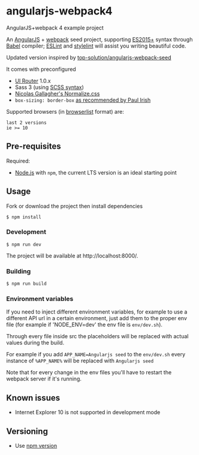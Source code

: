 # angularjs-webpack4
AngularJS+webpack 4 example project

An [AngularJS](https://angularjs.org/) + [webpack](https://webpack.github.io/) seed project, supporting [ES2015+](https://devhints.io/es6) syntax through
[Babel](https://babeljs.io/) compiler; [ESLint](https://eslint.org/) and [stylelint](https://stylelint.io/) will assist you writing beautiful code.

Updated version inspired by [top-solution/angularjs-webpack-seed](https://github.com/top-solution/angularjs-webpack-seed)

It comes with preconfigured
- [UI Router](https://ui-router.github.io/ng1/) 1.0.x
- Sass 3 (using [SCSS syntax](http://sass-lang.com/documentation/file.SCSS_FOR_SASS_USERS.html))
- [Nicolas Gallagher's Normalize.css](http://nicolasgallagher.com/about-normalize-css/)
- `box-sizing: border-box` [as recommended by Paul Irish](https://www.paulirish.com/2012/box-sizing-border-box-ftw/)

Supported browsers (in [browserlist](https://github.com/ai/browserslist) format) are:

```
last 2 versions
ie >= 10
```

## Pre-requisites

Required:
- [Node.js](https://nodejs.org/) with `npm`,
  the current LTS version is an ideal starting point

## Usage

Fork or download the project then install dependencies

```shell
$ npm install
```

### Development

```shell
$ npm run dev
```

The project will be available at http://localhost:8000/.

### Building

```shell
$ npm run build
```

### Environment variables
If you need to inject different environment variables, for example to use a different API url in a certain environment, just add them to the proper env file (for example if 'NODE_ENV=dev' the env file is `env/dev.sh`).

Through every file inside src the placeholders will be replaced with actual values during the build.

For example if you add `APP_NAME=Angularjs seed` to the `env/dev.sh` every instance of `%APP_NAME%` will be replaced with `Angularjs seed`

Note that for every change in the env files you'll have to restart the webpack server if it's running.

## Known issues

- Internet Explorer 10 is not supported in development mode

## Versioning

- Use [npm version](https://docs.npmjs.com/cli/version)

